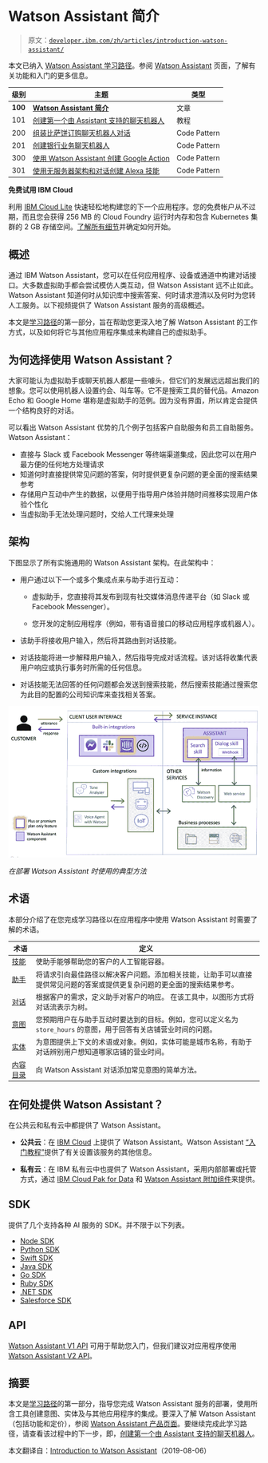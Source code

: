 # Watson Assistant 简介

> 原文：[`developer.ibm.com/zh/articles/introduction-watson-assistant/`](https://developer.ibm.com/zh/articles/introduction-watson-assistant/)

本文已纳入 [Watson Assistant 学习路径](https://developer.ibm.com/cn/blog/2019/learning-path-watson-assistant/)。参阅 [Watson Assistant](https://www.ibm.com/cloud/watson-assistant/) 页面，了解有关功能和入门的更多信息。

| 级别 | 主题 | 类型 |
| --- | --- | --- |
| **100** | **[Watson Assistant 简介](https://developer.ibm.com/zh/articles/introduction-watson-assistant/)** | 文章 |
| 101 | [创建第一个由 Assistant 支持的聊天机器人](https://developer.ibm.com/zh/tutorials/create-your-first-assistant-powered-chatbot/) | 教程 |
| 200 | [组装比萨饼订购聊天机器人对话](https://developer.ibm.com/cn/patterns/assemble-a-pizza-ordering-chatbot-dialog/) | Code Pattern |
| 201 | [创建银行业务聊天机器人](https://developer.ibm.com/cn/patterns/create-cognitive-banking-chatbot/) | Code Pattern |
| 300 | [使用 Watson Assistant 创建 Google Action](https://developer.ibm.com/patterns/create-an-agent-for-rental-car-reservations/) | Code Pattern |
| 301 | [使用无服务器架构和对话创建 Alexa 技能](https://developer.ibm.com/cn/patterns/create-an-alexa-skill-with-serverless-and-a-conversation/) | Code Pattern |

**免费试用 IBM Cloud**

利用 [IBM Cloud Lite](https://cocl.us/IBM_CLOUD_GCG) 快速轻松地构建您的下一个应用程序。您的免费帐户从不过期，而且您会获得 256 MB 的 Cloud Foundry 运行时内存和包含 Kubernetes 集群的 2 GB 存储空间。[了解所有细节](https://www.ibm.com/cloud/blog/announcements/introducing-ibm-cloud-lite-account-2)并确定如何开始。

## 概述

通过 IBM Watson Assistant，您可以在任何应用程序、设备或通道中构建对话接口。大多数虚拟助手都会尝试模仿人类互动，但 Watson Assistant 远不止如此。Watson Assistant 知道何时从知识库中搜索答案、何时请求澄清以及何时为您转人工服务。以下视频提供了 Watson Assistant 服务的高级概述。

本文是[学习路径](https://developer.ibm.com/cn/blog/2019/learning-path-watson-assistant/)的第一部分，旨在帮助您更深入地了解 Watson Assistant 的工作方式，以及如何将它与其他应用程序集成来构建自己的虚拟助手。

## 为何选择使用 Watson Assistant？

大家可能认为虚拟助手或聊天机器人都是一些噱头，但它们的发展远远超出我们的想象。您可以使用机器人设置约会、叫车等。它不是搜索工具的替代品。Amazon Echo 和 Google Home 堪称是虚拟助手的范例。因为没有界面，所以肯定会提供一个结构良好的对话。

可以看出 Watson Assistant 优势的几个例子包括客户自助服务和员工自助服务。Watson Assistant：

*   直接与 Slack 或 Facebook Messenger 等终端渠道集成，因此您可以在用户最方便的任何地方处理请求
*   知道何时直接提供常见问题的答案，何时提供更复杂问题的更全面的搜索结果参考
*   存储用户互动中产生的数据，以便用于指导用户体验并随时间推移实现用户体验个性化
*   当虚拟助手无法处理问题时，交给人工代理来处理

## 架构

下图显示了所有实施通用的 Watson Assistant 架构。在此架构中：

*   用户通过以下一个或多个集成点来与助手进行互动：

    *   虚拟助手，您直接将其发布到现有社交媒体消息传递平台（如 Slack 或 Facebook Messenger）。

    *   您开发的定制应用程序（例如，带有语音接口的移动应用程序或机器人）。

*   该助手将接收用户输入，然后将其路由到对话技能。

*   对话技能将进一步解释用户输入，然后指导完成对话流程。该对话将收集代表用户响应或执行事务时所需的任何信息。

*   对话技能无法回答的任何问题都会发送到搜索技能，然后搜索技能通过搜索您为此目的配置的公司知识库来查找相关答案。

![Assistant architecture](img/cf46d62bb029b3aeee3e265a7f8860d4.png)

*在部署 Watson Assistant 时使用的典型方法*

## 术语

本部分介绍了在您完成学习路径以在应用程序中使用 Watson Assistant 时需要了解的术语。

| 术语 | 定义 |
| --- | --- |
| [技能](https://cloud.ibm.com/docs/services/assistant?topic=assistant-skills) | 使助手能够帮助您的客户的人工智能容器。 |
| [助手](https://cloud.ibm.com/docs/services/assistant?topic=assistant-assistants) | 将请求引向最佳路径以解决客户问题。添加相关技能，让助手可以直接提供常见问题的答案或提供更复杂问题的更全面的搜索结果参考。 |
| [对话](https://cloud.ibm.com/docs/services/assistant?topic=assistant-dialog-overview) | 根据客户的需求，定义助手对客户的响应。 在该工具中，以图形方式将对话流表示为树。 |
| [意图](https://cloud.ibm.com/docs/services/assistant?topic=assistant-intents) | 您预期用户在与助手互动时要达到的目标。例如，您可以定义名为 `store_hours` 的意图，用于回答有关店铺营业时间的问题。 |
| [实体](https://cloud.ibm.com/docs/services/assistant?topic=assistant-entities#entities-described) | 为意图提供上下文的术语或对象。例如，实体可能是城市名称，有助于对话辨别用户想知道哪家店铺的营业时间。 |
| [内容目录](https://cloud.ibm.com/docs/services/assistant?topic=assistant-catalog) | 向 Watson Assistant 对话添加常见意图的简单方法。 |

## 在何处提供 Watson Assistant？

在公共云和私有云中都提供了 Watson Assistant。

*   **公共云**：在 [IBM Cloud](https://cloud.ibm.com/catalog/services/watson-assistant?cm_sp=ibmdev-_-developer-articles-_-cloudreg) 上提供了 Watson Assistant。Watson Assistant [“入门教程”](https://cloud.ibm.com/docs/services/assistant?topic=assistant-getting-started)提供了有关设置该服务的其他信息。

*   **私有云**：在 IBM 私有云中也提供了 Watson Assistant，采用内部部署或托管方式，通过 [IBM Cloud Pak for Data](https://www.ibm.com/products/cloud-pak-for-data) 和 [Watson Assistant 附加组件](https://docs-icpdata.mybluemix.net/docs/content/SSQNUZ_current/com.ibm.icpdata.doc/zen/admin/add-ons.html)来提供。

## SDK

提供了几个支持各种 AI 服务的 SDK。并不限于以下列表。

*   [Node SDK](https://github.com/watson-developer-cloud/node-sdk)
*   [Python SDK](https://github.com/watson-developer-cloud/python-sdk)
*   [Swift SDK](https://github.com/watson-developer-cloud/swift-sdk)
*   [Java SDK](https://github.com/watson-developer-cloud/java-sdk)
*   [Go SDK](https://github.com/watson-developer-cloud/go-sdk)
*   [Ruby SDK](https://github.com/watson-developer-cloud/ruby-sdk)
*   [.NET SDK](https://github.com/watson-developer-cloud/dotnet-standard-sdk)
*   [Salesforce SDK](https://github.com/watson-developer-cloud/salesforce-sdk)

## API

[Watson Assistant V1 API](https://cloud.ibm.com/apidocs/assistant) 可用于帮助您入门，但我们建议对应用程序使用 [Watson Assistant V2 API](https://cloud.ibm.com/apidocs/assistant-v2)。

## 摘要

本文是[学习路径](https://developer.ibm.com/cn/blog/2019/learning-path-watson-assistant/)的第一部分，指导您完成 Watson Assistant 服务的部署，使用所含工具创建意图、实体及与其他应用程序的集成。要深入了解 Watson Assistant（包括功能和定价），参阅 [Watson Assistant 产品页面](https://www.ibm.com/cloud/watson-assistant/)。要继续完成此学习路径，请查看该过程中的下一步，即，[创建第一个由 Assistant 支持的聊天机器人](https://developer.ibm.com/zh/tutorials/create-your-first-assistant-powered-chatbot/)。

本文翻译自：[Introduction to Watson Assistant](https://developer.ibm.com/articles/introduction-watson-assistant/)（2019-08-06）